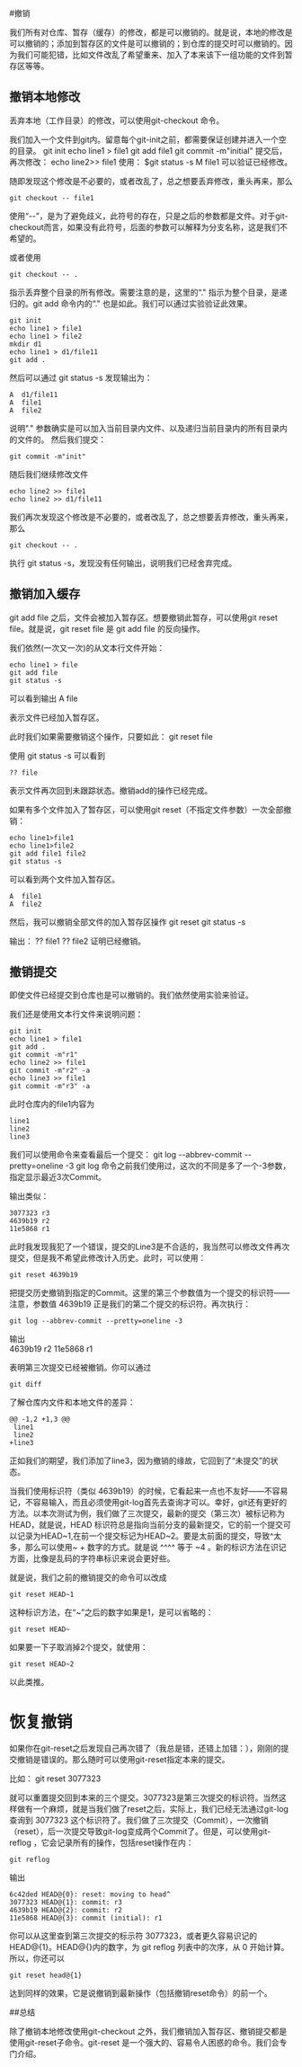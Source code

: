 #撤销

我们所有对仓库、暂存（缓存）的修改，都是可以撤销的。就是说，本地的修改是可以撤销的；添加到暂存区的文件是可以撤销的；到仓库的提交时可以撤销的。因为我们可能犯错，比如文件改乱了希望重来、加入了本来该下一组功能的文件到暂存区等等。

## 撤销本地修改

丢弃本地（工作目录）的修改，可以使用git-checkout 命令。

我们加入一个文件到git内。留意每个git-init之前，都需要保证创建并进入一个空的目录。
    git init 
    echo line1 > file1
    git add file1
    git commit -m"initial"
提交后，再次修改：
    echo line2>> file1
使用：
    $git status -s
    M file1
可以验证已经修改。

随即发现这个修改是不必要的，或者改乱了，总之想要丢弃修改，重头再来，那么

    git checkout -- file1

使用“--”，是为了避免歧义，此符号的存在，只是之后的参数都是文件。对于git-checkout而言，如果没有此符号，后面的参数可以解释为分支名称，这是我们不希望的。

或者使用

    git checkout -- .

指示丢弃整个目录的所有修改。需要注意的是，这里的“." 指示为整个目录，是递归的。git add 命令内的“." 也是如此。我们可以通过实验验证此效果。

    git init 
    echo line1 > file1
    echo line1 > file2
    mkdir d1
    echo line1 > d1/file11
    git add .

然后可以通过 git status -s 发现输出为：

    A  d1/file11
    A  file1
    A  file2

说明"." 参数确实是可以加入当前目录内文件、以及递归当前目录内的所有目录内的文件的。
然后我们提交：
 
    git commit -m"init"
 
随后我们继续修改文件

    echo line2 >> file1
    echo line2 >> d1/file11

我们再次发现这个修改是不必要的，或者改乱了，总之想要丢弃修改，重头再来，那么

    git checkout -- .

执行  git status -s，发现没有任何输出，说明我们已经舍弃完成。


## 撤销加入缓存

git add file 之后，文件会被加入暂存区。想要撤销此暂存，可以使用git reset file。就是说，git reset file 是 git add file 的反向操作。

我们依然(一次又一次)的从文本行文件开始：

    echo line1 > file
    git add file 
    git status -s

可以看到输出
    A  file

表示文件已经加入暂存区。

此时我们如果需要撤销这个操作，只要如此：
    git reset file

使用 git status -s 可以看到

    ?? file
表示文件再次回到未跟踪状态。撤销add的操作已经完成。

如果有多个文件加入了暂存区，可以使用git reset（不指定文件参数）一次全部撤销：

    echo line1>file1
    echo line1>file2
    git add file1 file2
    git status -s

可以看到两个文件加入暂存区。

    A  file1
    A  file2

然后，我可以撤销全部文件的加入暂存区操作
    git reset
    git status -s

输出：
    ?? file1
    ?? file2
证明已经撤销。

## 撤销提交

即使文件已经提交到仓库也是可以撤销的。我们依然使用实验来验证。

我们还是使用文本行文件来说明问题：

    git init
    echo line1 > file1
    git add .
    git commit -m"r1" 
    echo line2 >> file1
    git commit -m"r2" -a
    echo line3 >> file1
    git commit -m"r3" -a

此时仓库内的file1内容为

    line1
    line2
    line3
我们可以使用命令来查看最后一个提交：
    git log --abbrev-commit --pretty=oneline -3
git log 命令之前我们使用过，这次的不同是多了一个-3参数，指定显示最近3次Commit。

输出类似：

    3077323 r3
    4639b19 r2
    11e5868 r1

此时我发现我犯了一个错误，提交的Line3是不合适的，我当然可以修改文件再次提交，但是我不希望此修改计入历史。此时，可以使用：

    git reset 4639b19

把提交历史撤销到指定的Commit。这里的第三个参数值为一个提交的标识符—— 注意，参数值 4639b19 正是我们的第二个提交的标识符。再次执行：

    git log --abbrev-commit --pretty=oneline -3
输出    
    4639b19 r2
    11e5868 r1

表明第三次提交已经被撤销。你可以通过

    git diff

了解仓库内文件和本地文件的差异：

    @@ -1,2 +1,3 @@
     line1
     line2
    +line3

正如我们的期望，我们添加了line3，因为撤销的缘故，它回到了“未提交”的状态。

当我们使用标识符（类似 4639b19）的时候，它看起来一点也不友好——不容易记，不容易输入，而且必须使用git-log首先去查询才可以。幸好，git还有更好的方法。以本次测试为例，我们做了三次提交，最新的提交（第三次）被标记称为HEAD，就是说，HEAD 标识符总是指向当前分支的最新提交，它的前一个提交可以记录为HEAD~1,在前一个提交标记为HEAD~2。要是太前面的提交，导致^太多，那么可以使用~ + 数字的方式。就是说 ^^^^ 等于 ~4 。新的标识方法在识记方面，比像是乱码的字符串标识来说会更好些。

就是说，我们之前的撤销提交的命令可以改成

    git reset HEAD~1

这种标识方法，在“~”之后的数字如果是1，是可以省略的：

    git reset HEAD~

如果要一下子取消掉2个提交，就使用：

    git reset HEAD~2

以此类推。

# 恢复撤销

如果你在git-reset之后发现自己再次错了（我总是错，还错上加错：），刚刚的提交撤销是错误的。那么随时可以使用git-reset指定本来的提交。

比如：
    git reset 3077323

就可以重置提交回到本来的三个提交。3077323是第三次提交的标识符。当然这样做有一个麻烦，就是当我们做了reset之后，实际上，我们已经无法通过git-log 查询到 3077323 这个标识符了。我们做了三次提交（Commit），一次撤销（reset），后一次提交导致git-log变成两个Commit了。但是，可以使用git-reflog ，它会记录所有的操作，包括reset操作在内：

    git reflog

输出

    6c42ded HEAD@{0}: reset: moving to head^
    3077323 HEAD@{1}: commit: r3
    4639b19 HEAD@{2}: commit: r2
    11e5868 HEAD@{3}: commit (initial): r1

你可以从这里查到第三次提交的标示符 3077323，或者更久容易识记的 HEAD@{1}。HEAD@{}内的数字，为  git reflog 列表中的次序，从 0 开始计算。所以，你还可以

    git reset head@{1}

达到同样的效果，它是说撤销到最新操作（包括撤销reset命令）的前一个。


##总结

除了撤销本地修改使用git-checkout 之外，我们撤销加入暂存区、撤销提交都是使用git-reset子命令。git-reset 是一个强大的、容易令人困惑的命令。我们会专门介绍。
